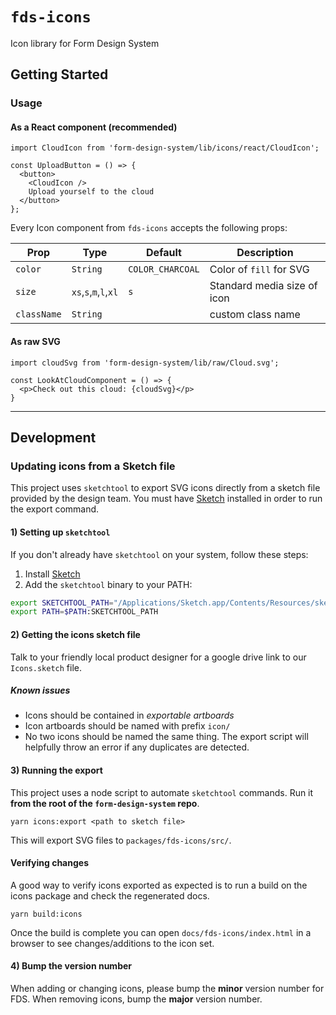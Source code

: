 # `fds-icons`
Icon library for Form Design System

## Getting Started

### Usage

#### As a React component (recommended)
```
import CloudIcon from 'form-design-system/lib/icons/react/CloudIcon';

const UploadButton = () => {
  <button>
    <CloudIcon />
    Upload yourself to the cloud
  </button>
};
```

Every Icon component from `fds-icons` accepts the following props:

Prop        | Type     | Default | Description
----------- | -------- | ------- | -----------------
`color`     | `String` | `COLOR_CHARCOAL` | Color of `fill` for SVG
`size`      | `xs`,`s`,`m`,`l`,`xl` | `s` | Standard media size of icon
`className` | `String` |         | custom class name

#### As raw SVG
```
import cloudSvg from 'form-design-system/lib/raw/Cloud.svg';

const LookAtCloudComponent = () => {
  <p>Check out this cloud: {cloudSvg}</p>
}
```


------

## Development

### Updating icons from a Sketch file
This project uses `sketchtool` to export SVG icons directly from a sketch file provided by the design team. You must have [Sketch](https://www.sketchapp.com/) installed in order to run the export command.

#### 1) Setting up `sketchtool`
If you don't already have `sketchtool` on your system, follow these steps:

1. Install [Sketch](https://www.sketchapp.com/)
2. Add the `sketchtool` binary to your PATH:

```bash
export SKETCHTOOL_PATH="/Applications/Sketch.app/Contents/Resources/sketchtool/bin"
export PATH=$PATH:SKETCHTOOL_PATH
```

#### 2) Getting the icons sketch file
Talk to your friendly local product designer for a google drive link to our `Icons.sketch`
file.

##### Known issues
- Icons should be contained in _exportable artboards_
- Icon artboards should be named with prefix `icon/`
- No two icons should be named the same thing. The export script will helpfully
  throw an error if any duplicates are detected.

#### 3) Running the export
This project uses a node script to automate `sketchtool` commands.
Run it **from the root of the `form-design-system` repo**.

```
yarn icons:export <path to sketch file>
```

This will export SVG files to `packages/fds-icons/src/`.

#### Verifying changes
A good way to verify icons exported as expected is to run a build on the icons package and check the regenerated docs.

```
yarn build:icons
```

Once the build is complete you can open `docs/fds-icons/index.html` in a browser to see
changes/additions to the icon set.

#### 4) Bump the version number
When adding or changing icons, please bump the **minor** version number for FDS. When removing
icons, bump the **major** version number.
